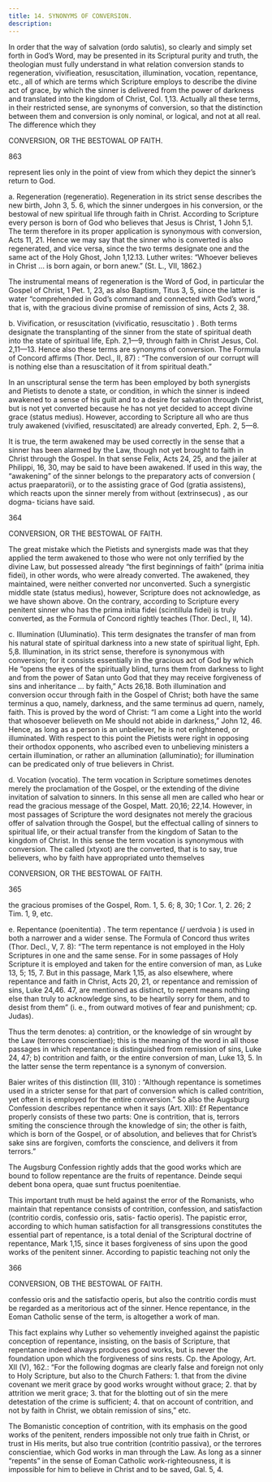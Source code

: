 ```yaml
---
title: 14. SYNONYMS OF CONVERSION.
description: 
---
```


In order that the way of salvation (ordo salutis), so clearly and simply set forth in God’s Word, may be presented in its Scriptural purity and truth, the theologian must fully understand in what relation conversion stands to regeneration, vivifieation, resuscitation, illumination, vocation, repentance, etc., all of which are terms which Scripture employs to describe the divine act of grace, by which the sinner is delivered from the power of darkness and translated into the kingdom of Christ, Col. 1,13. Actually all these terms, in their restricted sense, are synonyms of conversion, so that the distinction between them and conversion is only nominal, or logical, and not at all real. The difference which they 



CONVERSION, OR THE BESTOWAL OP FAITH. 


863 


represent lies only in the point of view from which they depict the sinner’s return to God. 

a. Regeneration (regeneratio). Regeneration in its strict sense describes the new birth, John 3, 5. 6, which the sinner undergoes in his conversion, or the bestowal of new spiritual life through faith in Christ. According to Scripture every person is born of God who believes that Jesus is Christ, 1 John 5,1. The term therefore in its proper application is synonymous with conversion, Acts 11, 21. Hence we may say that the sinner who is converted is also regenerated, and vice versa, since the two terms designate one and the same act of the Holy Ghost, John 1,12.13. Luther writes: “Whoever believes in Christ ... is born again, or born anew.” (St. L., VII, 1862.) 

The instrumental means of regeneration is the Word of God, in particular the Gospel of Christ, 1 Pet. 1, 23, as also Baptism, Titus 3, 5, since the latter is water “comprehended in God’s command and connected with God’s word,” that is, with the gracious divine promise of remission of sins, Acts 2, 38. 

b. Vivification, or resuscitation (vivificatio, resuscitatio ) . Both terms designate the transplanting of the sinner from the state of spiritual death into the state of spiritual life, Eph. 2,1—9, through faith in Christ Jesus, Col. 2,11—13. Hence also these terms are synonyms of conversion. The Formula of Concord affirms (Thor. Decl., II, 87) : “The conversion of our corrupt will is nothing else than a resuscitation of it from spiritual death.” 

In an unscriptural sense the term has been employed by both synergists and Pietists to denote a state, or condition, in which the sinner is indeed awakened to a sense of his guilt and to a desire for salvation through Christ, but is not yet converted because he has not yet decided to accept divine grace (status medius). However, according to Scripture all who are thus truly awakened (vivified, resuscitated) are already converted, Eph. 2, 5—8. 

It is true, the term awakened may be used correctly in the sense that a sinner has been alarmed by the Law, though not yet brought to faith in Christ through the Gospel. In that sense Felix, Acts 24, 25, and the jailer at Philippi, 16, 30, may be said to have been awakened. If used in this way, the “awakening” of the sinner belongs to the preparatory acts of conversion ( actus praeparatorii), or to the assisting grace of God (gratia assistens), which reacts upon the sinner merely from without (extrinsecus) , as our dogma- ticians have said. 



364 


CONVERSION, OR THE BESTOWAL OF FAITH. 


The great mistake which the Pietists and synergists made was that they applied the term awakened to those who were not only terrified by the divine Law, but possessed already “the first beginnings of faith” (prima initia fidei), in other words, who were already converted. The awakened, they maintained, were neither converted nor unconverted. Such a synergistic middle state (status medius), however, Scripture does not acknowledge, as we have shown above. On the contrary, according to Scripture every penitent sinner who has the prima initia fidei (scintillula fidei) is truly converted, as the Formula of Concord rightly teaches (Thor. Decl., II, 14). 

c. Illumination (Uluminatio). This term designates the transfer of man from his natural state of spiritual darkness into a new state of spiritual light, Eph. 5,8. Illumination, in its strict sense, therefore is synonymous with conversion; for it consists essentially in the gracious act of God by which He “opens the eyes of the spiritually blind, turns them from darkness to light and from the power of Satan unto God that they may receive forgiveness of sins and inheritance ... by faith,” Acts 26,18. Both illumination and conversion occur through faith in the Gospel of Christ; both have the same terminus a quo, namely, darkness, and the same terminus ad quern, namely, faith. This is proved by the word of Christ: “I am come a Light into the world that whosoever believeth on Me should not abide in darkness,” John 12, 46. Hence, as long as a person is an unbeliever, he is not enlightened, or illuminated. With respect to this point the Pietists were right in opposing their orthodox opponents, who ascribed even to unbelieving ministers a certain illumination, or rather an allumination (alluminatio); for illumination can be predicated only of true believers in Christ. 

d. Vocation (vocatio). The term vocation in Scripture sometimes denotes merely the proclamation of the Gospel, or the extending of the divine invitation of salvation to sinners. In this sense all men are called who hear or read the gracious message of the Gospel, Matt. 20,16; 22,14. However, in most passages of Scripture the word designates not merely the gracious offer of salvation through the Gospel, but the effectual calling of sinners to spiritual life, or their actual transfer from the kingdom of Satan to the kingdom of Christ. In this sense the term vocation is synonymous with conversion. The called (xtyxot) are the converted, that is to say, true believers, who by faith have appropriated unto themselves 



CONVERSION, OR THE BESTOWAL OF FAITH. 


365 


the gracious promises of the Gospel, Rom. 1, 5. 6; 8, 30; 1 Cor. 1, 2. 26; 2 Tim. 1, 9, etc. 

e. Repentance (poenitentia) . The term repentance (/ uerdvoia ) is used in both a narrower and a wider sense. The Formula of Concord thus writes (Thor. Decl., V, 7. 8): “The term repentance is not employed in the Holy Scriptures in one and the same sense. For in some passages of Holy Scripture it is employed and taken for the entire conversion of man, as Luke 13, 5; 15, 7. But in this passage, Mark 1,15, as also elsewhere, where repentance and faith in Christ, Acts 20, 21, or repentance and remission of sins, Luke 24,46. 47, are mentioned as distinct, to repent means nothing else than truly to acknowledge sins, to be heartily sorry for them, and to desist from them” (i. e., from outward motives of fear and punishment; cp. Judas). 

Thus the term denotes: a) contrition, or the knowledge of sin wrought by the Law (terrores conscientiae); this is the meaning of the word in all those passages in which repentance is distinguished from remission of sins, Luke 24, 47; b) contrition and faith, or the entire conversion of man, Luke 13, 5. In the latter sense the term repentance is a synonym of conversion. 

Baier writes of this distinction (III, 310) : “Although repentance is sometimes used in a stricter sense for that part of conversion which is called contrition, yet often it is employed for the entire conversion.” So also the Augsburg Confession describes repentance when it says (Art. XII): £f Repentance properly consists of these two parts: One is contrition, that is, terrors smiting the conscience through the knowledge of sin; the other is faith, which is born of the Gospel, or of absolution, and believes that for Christ’s sake sins are forgiven, comforts the conscience, and delivers it from terrors.” 

The Augsburg Confession rightly adds that the good works which are bound to follow repentance are the fruits of repentance. Deinde sequi debent bona opera, quae sunt fructus poenitentiae. 

This important truth must be held against the error of the Romanists, who maintain that repentance consists of contrition, confession, and satisfaction (contritio cordis, confessio oris, satis- factio operis). The papistic error, according to which human satisfaction for all transgressions constitutes the essential part of repentance, is a total denial of the Scriptural doctrine of repentance, Mark 1,15, since it bases forgiveness of sins upon the good works of the penitent sinner. According to papistic teaching not only the 



366 


CONVERSION, OB THE BESTOWAL OF FAITH. 


confessio oris and the satisfactio operis, but also the contritio cordis must be regarded as a meritorious act of the sinner. Hence repentance, in the Eoman Catholic sense of the term, is altogether a work of man. 

This fact explains why Luther so vehemently inveighed against the papistic conception of repentance, insisting, on the basis of Scripture, that repentance indeed always produces good works, but is never the foundation upon which the forgiveness of sins rests. Cp. the Apology, Art. XII (V), 162.: “For the following dogmas are clearly false and foreign not only to Holy Scripture, but also to the Church Fathers: 1. that from the divine covenant we merit grace by good works wrought without grace; 2. that by attrition we merit grace; 3. that for the blotting out of sin the mere detestation of the crime is sufficient; 4. that on account of contrition, and not by faith in Christ, we obtain remission of sins,” etc. 

The Bomanistic conception of contrition, with its emphasis on the good works of the penitent, renders impossible not only true faith in Christ, or trust in His merits, but also true contrition (contritio passiva), or the terrores conscientiae, which God works in man through the Law. As long as a sinner “repents” in the sense of Eoman Catholic work-righteousness, it is impossible for him to believe in Christ and to be saved, Gal. 5, 4. 
